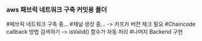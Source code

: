 ﻿### aws 패브릭 네트워크 구축 커밋용 폴더
#페브릭 네트워크 구축 중...
#채널 생성 중... -> 카프카 버전 체크 필요
#Chaincode callback 방법 검색하기 -> isValid() 함수가 자동 처리
#나머지 Backend 구현